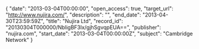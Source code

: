 {
  "date": "2013-03-04T00:00:00", 
  "open_access": true, 
  "target_url": "http://www.nujira.com/", 
  "description": "", 
  "end_date": "2013-04-30T23:59:59Z", 
  "title": "Nujira Ltd", 
  "record_id": "20130304T000000/NbligBF3lx/gjhSgvqpEUA==", 
  "publisher": "nujira.com", 
  "start_date": "2013-03-04T00:00:00Z", 
  "subject": "Cambridge Network"
}

